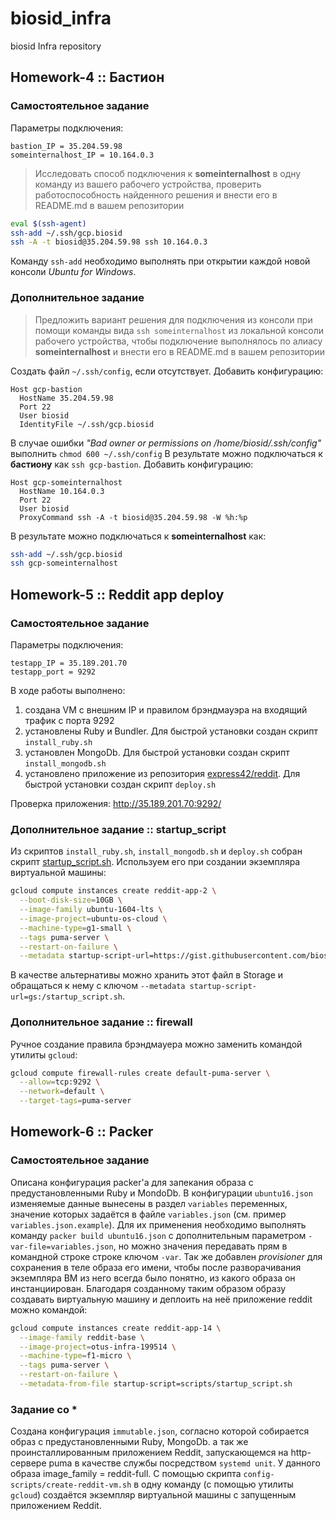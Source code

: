 
# biosid_infra
biosid Infra repository

## Homework-4 :: Бастион
### Самостоятельное задание
Параметры подключения:
```
bastion_IP = 35.204.59.98
someinternalhost_IP = 10.164.0.3
```
> Исследовать способ подключения к **someinternalhost** в одну команду из вашего рабочего устройства, проверить работоспособность найденного решения и внести его в README<span></span>.md в вашем репозитории
```bash
eval $(ssh-agent)
ssh-add ~/.ssh/gcp.biosid
ssh -A -t biosid@35.204.59.98 ssh 10.164.0.3
```
Команду `ssh-add` необходимо выполнять при открытии каждой новой консоли *Ubuntu for Windows*.

### Дополнительное задание
> Предложить вариант решения для подключения из консоли при помощи команды вида `ssh someinternalhost` из локальной консоли рабочего устройства, чтобы подключение выполнялось по алиасу **someinternalhost** и внести его в README<span></span>.md в вашем репозитории

Создать файл `~/.ssh/config`, если отсутствует.
Добавить конфигурацию:
```
Host gcp-bastion
  HostName 35.204.59.98
  Port 22
  User biosid
  IdentityFile ~/.ssh/gcp.biosid
```
В случае ошибки *"Bad owner or permissions on /home/biosid/.ssh/config"* выполнить `chmod 600 ~/.ssh/config`
В результате можно подключаться к **бастиону** как `ssh gcp-bastion`.
Добавить конфигурацию:
```
Host gcp-someinternalhost
  HostName 10.164.0.3
  Port 22
  User biosid
  ProxyCommand ssh -A -t biosid@35.204.59.98 -W %h:%p
```
В результате можно подключаться к **someinternalhost** как:
```bash
ssh-add ~/.ssh/gcp.biosid
ssh gcp-someinternalhost
```

## Homework-5 :: Reddit app deploy
### Самостоятельное задание
Параметры подключения:
```
testapp_IP = 35.189.201.70
testapp_port = 9292
```
В ходе работы выполнено:
 1. создана VM с внешним IP и правилом брэндмауэра на входящий трафик с порта 9292
 2. установлены Ruby и Bundler. Для быстрой установки создан скрипт `install_ruby.sh`
 3. установлен MongoDb. Для быстрой установки создан скрипт `install_mongodb.sh`
 4. установлено приложение из репозитория [express42/reddit](https://github.com/express42/reddit/tree/monolith). Для быстрой установки создан скрипт `deploy.sh`

Проверка приложения: http://35.189.201.70:9292/

### Дополнительное задание :: startup_script
Из скриптов `install_ruby.sh`, `install_mongodb.sh` и `deploy.sh` собран скрипт [startup_script.sh](https://gist.githubusercontent.com/biosid/551c4204d09edf00e886e976c2b69e65/raw/df898195796096b5b9ce48c81db8c4fdb744d182/startup_script.sh). Используем его при создании экземпляра виртуальной машины:
```bash
gcloud compute instances create reddit-app-2 \
  --boot-disk-size=10GB \
  --image-family ubuntu-1604-lts \
  --image-project=ubuntu-os-cloud \
  --machine-type=g1-small \
  --tags puma-server \
  --restart-on-failure \
  --metadata startup-script-url=https://gist.githubusercontent.com/biosid/551c4204d09edf00e886e976c2b69e65/raw/df898195796096b5b9ce48c81db8c4fdb744d182/startup_script.sh
```
В качестве альтернативы можно хранить этот файл в Storage и обращаться к нему с ключом `--metadata startup-script-url=gs:/startup_script.sh`.

### Дополнительное задание :: firewall
Ручное создание правила брэндмауера можно заменить командой утилиты `gcloud`:
```bash
gcloud compute firewall-rules create default-puma-server \
  --allow=tcp:9292 \
  --network=default \
  --target-tags=puma-server
```

## Homework-6 :: Packer
### Самостоятельное задание
Описана конфигурация packer'а для запекания образа с предустановленными Ruby и MondoDb.
В конфигурации `ubuntu16.json` изменяeмые данные вынесены в раздел `variables` переменных, значение которых задаётся в файле `variables.json` (см. пример `variables.json.example`). Для их применения необходимо выполнять команду `packer build ubuntu16.json` с дополнительным параметром `-var-file=variables.json`, но можно значения передавать прям в командной строке строке ключом `-var`.
Так же добавлен *provisioner* для сохранения в теле образа его имени, чтобы после разворачивания экземпляра ВМ из него всегда было понятно, из какого образа он инстанциирован.
Благодаря созданному таким образом образу создавать виртуальную машину и деплоить на неё приложение reddit можно командой:
```bash
gcloud compute instances create reddit-app-14 \
  --image-family reddit-base \
  --image-project=otus-infra-199514 \
  --machine-type=f1-micro \
  --tags puma-server \
  --restart-on-failure \
  --metadata-from-file startup-script=scripts/startup_script.sh
```

### Задание со *
Создана конфигурация `immutable.json`, согласно которой собирается образ с предустановленными Ruby, MongoDb. а так же проинсталлированным приложением Reddit, запускающемся на http-сервере puma в качестве службы посредством `systemd unit`. У данного образа image_family = reddit-full.
С помощью скрипта `config-scripts/create-reddit-vm.sh` в одну команду (с помощью утилиты `gcloud`) создаётся экземпляр виртуальной машины с запущенным приложением Reddit.
